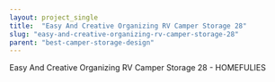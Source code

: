 ```yaml
---
layout: project_single
title:  "Easy And Creative Organizing RV Camper Storage 28"
slug: "easy-and-creative-organizing-rv-camper-storage-28"
parent: "best-camper-storage-design"
---
```

Easy And Creative Organizing RV Camper Storage 28 - HOMEFULIES